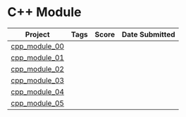 # C++ Module

| Project                          | Tags                        | Score | Date Submitted   |
| -------------------------------- | --------------------------- | ----- | ---------------- |
| [cpp_module_00](./cpp_module_00) |                             |       |                  |
| [cpp_module_01](./cpp_module_01) |                             |       |                  |
| [cpp_module_02](./cpp_module_02) |                             |       |                  |
| [cpp_module_03](./cpp_module_03) |                             |       |                  |
| [cpp_module_04](./cpp_module_04) |                             |       |                  |
| [cpp_module_05](./cpp_module_05) |                             |       |                  |